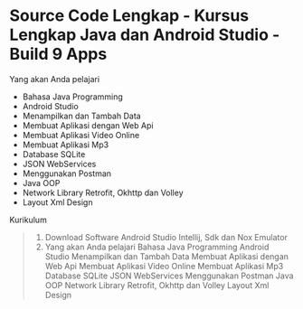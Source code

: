 # Source Code Lengkap - Kursus Lengkap Java dan Android Studio - Build 9 Apps

Yang akan Anda pelajari
<ul>
<li>Bahasa Java Programming</li>
<li>Android Studio</li>
<li>Menampilkan dan Tambah Data</li>
<li>Membuat Aplikasi dengan Web Api</li>
<li>Membuat Aplikasi Video Online</li>
<li>Membuat Aplikasi Mp3</li>
<li>Database SQLite</li>
<li>JSON WebServices</li>
<li>Menggunakan Postman</li>
<li>Java OOP</li>
<li>Network Library Retrofit, Okhttp dan Volley</li>
<li>Layout Xml Design</li>
</ul>

Kurikulum

>1. Download Software Android Studio Intellij, Sdk dan Nox Emulator
>2. Yang akan Anda pelajari
Bahasa Java Programming
Android Studio
Menampilkan dan Tambah Data
Membuat Aplikasi dengan Web Api
Membuat Aplikasi Video Online
Membuat Aplikasi Mp3
Database SQLite
JSON WebServices
Menggunakan Postman
Java OOP
Network Library Retrofit, Okhttp dan Volley
Layout Xml Design
